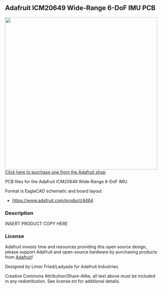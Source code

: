## Adafruit ICM20649 Wide-Range 6-DoF IMU PCB

<a href="http://www.adafruit.com/products/4464"><img src="assets/4464.jpg?raw=true" width="500px"><br/>
Click here to purchase one from the Adafruit shop</a>

PCB files for the Adafruit ICM20649 Wide-Range 6-DoF IMU. 

Format is EagleCAD schematic and board layout
* https://www.adafruit.com/product/4464

### Description

INSERT PRODUCT COPY HERE

### License

Adafruit invests time and resources providing this open source design, please support Adafruit and open-source hardware by purchasing products from [Adafruit](https://www.adafruit.com)!

Designed by Limor Fried/Ladyada for Adafruit Industries.

Creative Commons Attribution/Share-Alike, all text above must be included in any redistribution. 
See license.txt for additional details.
